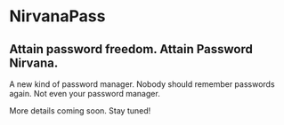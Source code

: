 # NirvanaPass #

## Attain password freedom. Attain Password Nirvana. ##

A new kind of password manager. Nobody should remember passwords again. Not even your password manager.

More details coming soon. Stay tuned!

